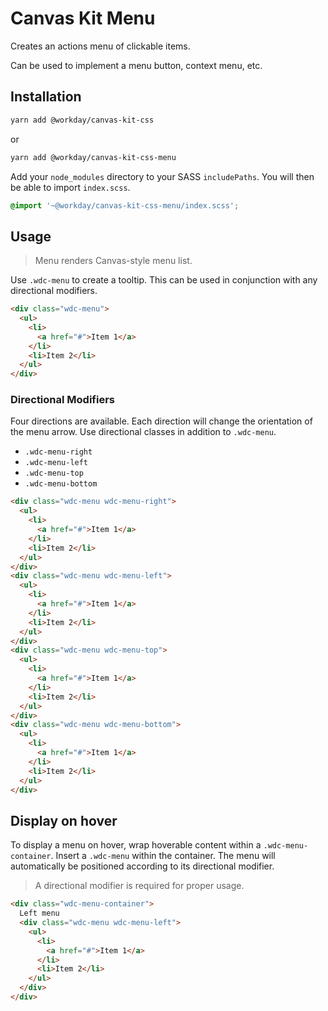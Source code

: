 # Canvas Kit Menu

Creates an actions menu of clickable items.

Can be used to implement a menu button, context menu, etc.

## Installation

```sh
yarn add @workday/canvas-kit-css
```

or

```sh
yarn add @workday/canvas-kit-css-menu
```

Add your `node_modules` directory to your SASS `includePaths`. You will then be able to import
`index.scss`.

```scss
@import '~@workday/canvas-kit-css-menu/index.scss';
```

## Usage

> Menu renders Canvas-style menu list.

Use `.wdc-menu` to create a tooltip. This can be used in conjunction with any directional modifiers.

```html
<div class="wdc-menu">
  <ul>
    <li>
      <a href="#">Item 1</a>
    </li>
    <li>Item 2</li>
  </ul>
</div>
```

### Directional Modifiers

Four directions are available. Each direction will change the orientation of the menu arrow. Use
directional classes in addition to `.wdc-menu`.

- `.wdc-menu-right`
- `.wdc-menu-left`
- `.wdc-menu-top`
- `.wdc-menu-bottom`

```html
<div class="wdc-menu wdc-menu-right">
  <ul>
    <li>
      <a href="#">Item 1</a>
    </li>
    <li>Item 2</li>
  </ul>
</div>
<div class="wdc-menu wdc-menu-left">
  <ul>
    <li>
      <a href="#">Item 1</a>
    </li>
    <li>Item 2</li>
  </ul>
</div>
<div class="wdc-menu wdc-menu-top">
  <ul>
    <li>
      <a href="#">Item 1</a>
    </li>
    <li>Item 2</li>
  </ul>
</div>
<div class="wdc-menu wdc-menu-bottom">
  <ul>
    <li>
      <a href="#">Item 1</a>
    </li>
    <li>Item 2</li>
  </ul>
</div>
```

## Display on hover

To display a menu on hover, wrap hoverable content within a `.wdc-menu-container`. Insert a
`.wdc-menu` within the container. The menu will automatically be positioned according to its
directional modifier.

> A directional modifier is required for proper usage.

```html
<div class="wdc-menu-container">
  Left menu
  <div class="wdc-menu wdc-menu-left">
    <ul>
      <li>
        <a href="#">Item 1</a>
      </li>
      <li>Item 2</li>
    </ul>
  </div>
</div>
```
